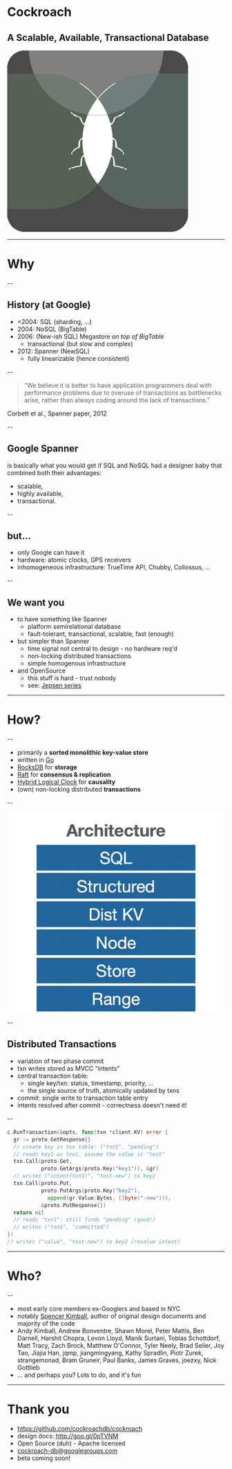 # Cockroach

## A Scalable, Available, Transactional Database

![Cockroach Architecture](images/cockroach.png "Architecture")

---

# Why

--

## History (at Google)

* &lt;2004: SQL (sharding, ...)
* 2004: NoSQL (BigTable)
* 2006: (New-ish SQL) Megastore *on top of BigTable*
  * transactional (but slow and complex)
* 2012: Spanner (NewSQL)
  * fully linearizable (hence consistent)

--

>“We believe it is better to have application programmers deal with performance problems due to overuse of transactions as bottlenecks arise, rather than always coding around the lack of transactions.”

Corbett et al., Spanner paper, 2012

--

## Google Spanner

is basically what you would get if SQL and NoSQL had a designer baby that combined
both their advantages:

- scalable,
- highly available,
- transactional.

--

## but...

* only Google can have it
* hardware: atomic clocks, GPS receivers
* inhomogeneous infrastructure: TrueTime API, Chubby, Collossus, ...

--

## We want you

* to have something like Spanner
  * platform semirelational database
  * fault-tolerant, transactional, scalable, fast (enough)
* but simpler than Spanner
  * time signal not central to design - no hardware req'd
  * non-locking distributed transactions
  * simple homogenous infrastructure
* and OpenSource
  * this stuff is hard - trust nobody
  * see: [Jepsen series](https://github.com/aphyr/jepsen)

---

# How?

--

* primarily a **sorted monolithic key-value store**
* written in [Go](http://golang.org)
* [RocksDB](http://rocksdb.org) for **storage**
* [Raft](https://raftconsensus.github.io/) for **consensus & replication**
* [Hybrid Logical Clock](http://muratbuffalo.blogspot.de/2014/07/hybrid-logical-clocks.html) for **causality**
* (own) non-locking distributed **transactions**

--

![Cockroach Architecture](images/archstack.png "Architecture")

--

## Distributed Transactions
* variation of two phase commit
* txn writes stored as MVCC “intents”
* central transaction table:
  * single key/txn: status, timestamp, priority, ...
  * the single source of truth, atomically updated by txns
* commit: single write to transaction table entry
* intents resolved after commit - correctness doesn't need it!

--

```go
c.RunTransaction(&opts, func(txn *client.KV) error {
  gr := proto.GetResponse{}
  // create key in txn table: ("txn1", "pending")
  // reads key1 as txn1, assume the value is "test"
  txn.Call(proto.Get,
           proto.GetArgs(proto.Key("key1")), &gr)
  // writes ("intent(txn1)", "test-new") to key2
  txn.Call(proto.Put,
           proto.PutArgs(proto.Key("key2"),
             append(gr.Value.Bytes, []byte("-new"))),
           &proto.PutResponse{})
  return nil
  // reads "txn1": still finds "pending" (good!)
  // writes ("txn1", "committed")
})
// writes ("value", "test-new") to key2 (resolve intent)
```

---

# Who?

--

* most early core members ex-Googlers and based in NYC
* notably [Spencer Kimball](https://github.com/spencerkimball), author of original design documents and majority of the code
* Andy Kimball, Andrew Bonventre, Shawn Morel, Peter Mattis, Ben Darnell, Harshit Chopra, Levon Lloyd, Manik Surtani, Tobias Schottdorf, Matt Tracy, Zach Brock, Matthew O'Connor, Tyler Neely, Brad Seiler, Joy Tao, Jiajia Han, jqmp, jiangmingyang, Kathy Spradlin, Piotr Zurek, strangemonad, Bram Gruneir, Paul Banks, James Graves, joezxy, Nick Gottlieb
* ... and perhaps you? Lots to do, and it's fun

---

# Thank you

* https://github.com/cockroachdb/cockroach
* design docs: http://goo.gl/0pTVNM
* Open Source (duh) - Apache licensed
* [cockroach-db@googlegroups.com](mailto:cockroach-db@googlegroups.com)
* beta coming soon!

